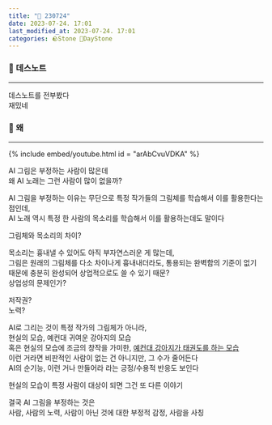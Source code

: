 ```yaml
---
title: "🌱 230724"
date: 2023-07-24. 17:01
last_modified_at: 2023-07-24. 17:01
categories: 🪨Stone 🌱DayStone
---
```


### 🗿 데스노트

---

데스노트를 전부봤다  
재밌네  

### 🗿 왜

---

{% include embed/youtube.html id = "arAbCvuVDKA" %}  

AI 그림은 부정하는 사람이 많은데  
왜 AI 노래는 그런 사람이 많이 없을까?  

AI 그림을 부정하는 이유는 무단으로 특정 작가들의 그림체를 학습해서 이를 활용한다는 점인데,  
AI 노래 역시 특정 한 사람의 목소리를 학습해서 이를 활용하는데도 말이다  

그림체와 목소리의 차이?  

목소리는 흉내낼 수 있어도 아직 부자연스러운 게 많는데,  
그림은 원래의 그림체를 다소 차이나게 흉내내더라도, 통용되는 완벽함의 기준이 없기 때문에 충분히 완성되어 상업적으로도 쓸 수 있기 때문?  
상업성의 문제인가?  

저작권?  
노력?  

AI로 그리는 것이 특정 작가의 그림체가 아니라,  
현실의 모습, 예컨대 귀여운 강아지의 모습  
혹은 현실의 모습에 조금의 창작을 가미한, [예컨대 강아지가 태권도를 하는 모습](https://twitter.com/lovx11_very/status/1682408761728839681?s=20)  
이런 거라면 비판적인 사람이 없는 건 아니지만, 그 수가 줄어든다  
AI의 순기능, 이런 거나 만들어라 라는 긍정/수용적 반응도 보인다  

현실의 모습이 특정 사람이 대상이 되면 그건 또 다른 이야기  

결국 AI 그림을 부정하는 것은  
사람, 사람의 노력, 사람이 아닌 것에 대한 부정적 감정, 사람을 사칭  
